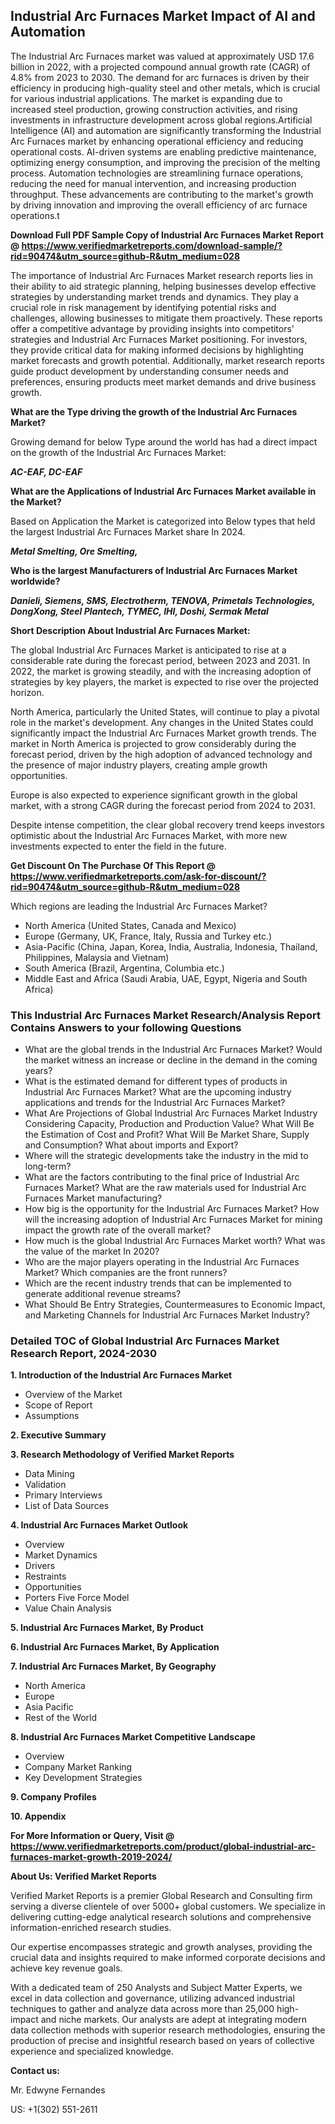 <h2>Industrial Arc Furnaces Market Impact of AI and Automation</h2>The Industrial Arc Furnaces market was valued at approximately USD 17.6 billion in 2022, with a projected compound annual growth rate (CAGR) of 4.8% from 2023 to 2030. The demand for arc furnaces is driven by their efficiency in producing high-quality steel and other metals, which is crucial for various industrial applications. The market is expanding due to increased steel production, growing construction activities, and rising investments in infrastructure development across global regions.Artificial Intelligence (AI) and automation are significantly transforming the Industrial Arc Furnaces market by enhancing operational efficiency and reducing operational costs. AI-driven systems are enabling predictive maintenance, optimizing energy consumption, and improving the precision of the melting process. Automation technologies are streamlining furnace operations, reducing the need for manual intervention, and increasing production throughput. These advancements are contributing to the market's growth by driving innovation and improving the overall efficiency of arc furnace operations.t</p><p id="" class=""><strong>Download Full PDF Sample Copy of Industrial Arc Furnaces Market Report @ <a href="https://www.verifiedmarketreports.com/download-sample/?rid=90474&utm_source=github-R&utm_medium=028" target="_blank">https://www.verifiedmarketreports.com/download-sample/?rid=90474&utm_source=github-R&utm_medium=028</a></strong></p><p>The importance of&nbsp;Industrial Arc Furnaces Market research reports lies in their ability to aid strategic planning, helping businesses develop effective strategies by understanding market trends and dynamics. They play a crucial role in risk management by identifying potential risks and challenges, allowing businesses to mitigate them proactively. These reports offer a competitive advantage by providing insights into competitors' strategies and Industrial Arc Furnaces Market positioning. For investors, they provide critical data for making informed decisions by highlighting market forecasts and growth potential. Additionally, market research reports guide product development by understanding consumer needs and preferences, ensuring products meet market demands and drive business growth.</p><p><strong>What are the&nbsp;Type driving the growth of the Industrial Arc Furnaces Market?</strong></p><p id="" class="">Growing demand for below Type around the world has had a direct impact on the growth of the Industrial Arc Furnaces Market:</p><em><strong>AC-EAF, DC-EAF</strong></em></p><strong>What are the&nbsp;Applications&nbsp;of Industrial Arc Furnaces Market available in the Market?</strong></p><p id="" class="">Based on Application the Market is categorized into Below types that held the largest Industrial Arc Furnaces Market share In 2024.</p><em><strong>Metal Smelting, Ore Smelting, </strong></em></p><strong>Who is the largest Manufacturers of Industrial Arc Furnaces Market worldwide?</strong></p><p><em><strong>Danieli, Siemens, SMS, Electrotherm, TENOVA, Primetals Technologies, DongXong, Steel Plantech, TYMEC, IHI, Doshi, Sermak Metal</strong></em></p><p id="" class=""><strong>Short Description About Industrial Arc Furnaces Market:</strong></p><p>The global Industrial Arc Furnaces Market is anticipated to rise at a considerable rate during the forecast period, between 2023 and 2031. In 2022, the market is growing steadily, and with the increasing adoption of strategies by key players, the market is expected to rise over the projected horizon.</p><p>North America, particularly the United States, will continue to play a pivotal role in the market's development. Any changes in the United States could significantly impact the Industrial Arc Furnaces Market growth trends. The market in North America is projected to grow considerably during the forecast period, driven by the high adoption of advanced technology and the presence of major industry players, creating ample growth opportunities.</p><p>Europe is also expected to experience significant growth in the global market, with a strong CAGR during the forecast period from 2024 to 2031.</p><p>Despite intense competition, the clear global recovery trend keeps investors optimistic about the Industrial Arc Furnaces Market, with more new investments expected to enter the field in the future.</p><p id="" class=""><strong>Get Discount On The Purchase Of This Report @ <a href="https://www.verifiedmarketreports.com/ask-for-discount/?rid=90474&utm_source=github-R&utm_medium=028" target="_blank">https://www.verifiedmarketreports.com/ask-for-discount/?rid=90474&utm_source=github-R&utm_medium=028</a></strong></p>Which regions are leading the Industrial Arc Furnaces Market?</p><ul><li>North America (United States, Canada and Mexico)</li><li>Europe (Germany, UK, France, Italy, Russia and Turkey etc.)</li><li>Asia-Pacific (China, Japan, Korea, India, Australia, Indonesia, Thailand, Philippines, Malaysia and Vietnam)</li><li>South America (Brazil, Argentina, Columbia etc.)</li><li>Middle East and Africa (Saudi Arabia, UAE, Egypt, Nigeria and South Africa)</li></ul><h3 id="" class="">This Industrial Arc Furnaces Market Research/Analysis Report Contains Answers to your following Questions</h3><ul><li>What are the global trends in the Industrial Arc Furnaces Market? Would the market witness an increase or decline in the demand in the coming years?</li><li>What is the estimated demand for different types of products in Industrial Arc Furnaces Market? What are the upcoming industry applications and trends for the Industrial Arc Furnaces Market?</li><li>What Are Projections of Global Industrial Arc Furnaces Market Industry Considering Capacity, Production and Production Value? What Will Be the Estimation of Cost and Profit? What Will Be Market Share, Supply and Consumption? What about imports and Export?</li><li>Where will the strategic developments take the industry in the mid to long-term?</li><li>What are the factors contributing to the final price of Industrial Arc Furnaces Market? What are the raw materials used for Industrial Arc Furnaces Market manufacturing?</li><li>How big is the opportunity for the Industrial Arc Furnaces Market? How will the increasing adoption of Industrial Arc Furnaces Market for mining impact the growth rate of the overall market?</li><li>How much is the global Industrial Arc Furnaces Market worth? What was the value of the market In 2020?</li><li>Who are the major players operating in the Industrial Arc Furnaces Market? Which companies are the front runners?</li><li>Which are the recent industry trends that can be implemented to generate additional revenue streams?</li><li>What Should Be Entry Strategies, Countermeasures to Economic Impact, and Marketing Channels for Industrial Arc Furnaces Market Industry?</li></ul><h3 id="" class="">Detailed TOC of Global Industrial Arc Furnaces Market Research Report, 2024-2030</h3><p id="" class=""><strong>1. Introduction of the Industrial Arc Furnaces Market</strong></p><ul><li>Overview of the Market</li><li>Scope of Report</li><li>Assumptions</li></ul><p id="" class=""><strong>2. Executive Summary</strong></p><p id="" class=""><strong>3. Research Methodology of Verified Market Reports</strong></p><ul><li>Data Mining</li><li>Validation</li><li>Primary Interviews</li><li>List of Data Sources</li></ul><p id="" class=""><strong>4. Industrial Arc Furnaces Market Outlook</strong></p><ul><li>Overview</li><li>Market Dynamics</li><li>Drivers</li><li>Restraints</li><li>Opportunities</li><li>Porters Five Force Model</li><li>Value Chain Analysis</li></ul><p id="" class=""><strong>5. Industrial Arc Furnaces Market, By Product</strong></p><p id="" class=""><strong>6. Industrial Arc Furnaces Market, By Application</strong></p><p id="" class=""><strong>7. Industrial Arc Furnaces Market, By Geography</strong></p><ul><li>North America</li><li>Europe</li><li>Asia Pacific</li><li>Rest of the World</li></ul><p id="" class=""><strong>8. Industrial Arc Furnaces Market Competitive Landscape</strong></p><ul><li>Overview</li><li>Company Market Ranking</li><li>Key Development Strategies</li></ul><p id="" class=""><strong>9. Company Profiles</strong></p><p id="" class=""><strong>10. Appendix</strong></p><p id="" class=""><strong>For More Information or Query, Visit @ <a href="https://www.verifiedmarketreports.com/product/global-industrial-arc-furnaces-market-growth-2019-2024/" target="_blank">https://www.verifiedmarketreports.com/product/global-industrial-arc-furnaces-market-growth-2019-2024/</a></strong></p><p id="" class=""><strong>About Us: Verified Market Reports</strong></p><p id="" class="">Verified Market Reports is a premier Global Research and Consulting firm serving a diverse clientele of over 5000+ global customers. We specialize in delivering cutting-edge analytical research solutions and comprehensive information-enriched research studies.</p><p id="" class="">Our expertise encompasses strategic and growth analyses, providing the crucial data and insights required to make informed corporate decisions and achieve key revenue goals.</p><p id="" class="">With a dedicated team of 250 Analysts and Subject Matter Experts, we excel in data collection and governance, utilizing advanced industrial techniques to gather and analyze data across more than 25,000 high-impact and niche markets. Our analysts are adept at integrating modern data collection methods with superior research methodologies, ensuring the production of precise and insightful research based on years of collective experience and specialized knowledge.</p><p id="" class=""><strong>Contact us:</strong></p><p id="" class="">Mr. Edwyne Fernandes</p><p id="" class="">US: +1(302) 551-2611</p>